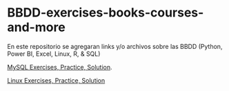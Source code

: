 # BBDD-exercises-books-courses-and-more
En este repositorio se agregaran links y/o archivos sobre las BBDD (Python, Power BI, Excel, Linux, R, & SQL)

[MySQL Exercises, Practice, Solution](https://www.w3resource.com/mysql-exercises/).

[Linux Exercises, Practice, Solution](https://linuxjourney.com/lesson/stdout-standard-out-redirect)


